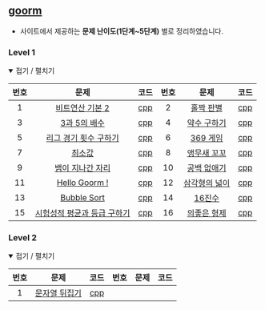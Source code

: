 [goorm](https://level.goorm.io)
-------------------------------

-	사이트에서 제공하는 **문제 난이도(1단계~5단계)** 별로 정리하였습니다.

### Level 1

<details open> <summary> 접기 / 펼치기 </summary>

| 번호 | 문제                                                                                                                                                                                    | 코드                    | 번호 | 문제                                                                                                              | 코드                    |
|:----:|:---------------------------------------------------------------------------------------------------------------------------------------------------------------------------------------:|:-----------------------:|:----:|:-----------------------------------------------------------------------------------------------------------------:|:-----------------------:|
|  1   |                                  [비트연산 기본 2](https://level.goorm.io/exam/43173/%EB%B9%84%ED%8A%B8%EC%97%B0%EC%82%B0-%EA%B8%B0%EB%B3%B8-2/quiz/1)                                  | [cpp](source/43173.cpp) |  2   |            [홀짝 판별](https://level.goorm.io/exam/43111/%ED%99%80%EC%A7%9D-%ED%8C%90%EB%B3%84/quiz/1)            | [cpp](source/43111.cpp) |
|  3   |                                            [3과 5의 배수](https://level.goorm.io/exam/43166/3%EA%B3%BC-5%EC%9D%98-%EB%B0%B0%EC%88%98/quiz/1)                                            | [cpp](source/43166.cpp) |  4   |      [약수 구하기](https://level.goorm.io/exam/43255/%EC%95%BD%EC%88%98-%EA%B5%AC%ED%95%98%EA%B8%B0/quiz/1)       | [cpp](source/43255.cpp) |
|  5   |                                       [리그 경기 횟수 구하기](https://level.goorm.io/exam/43166/3%EA%B3%BC-5%EC%9D%98-%EB%B0%B0%EC%88%98/quiz/1)                                        | [cpp](source/43092.cpp) |  6   |                    [369 게임](https://level.goorm.io/exam/48757/369-%EA%B2%8C%EC%9E%84/quiz/1)                    | [cpp](source/48757.cpp) |
|  7   |                                                     [최소값](https://level.goorm.io/exam/43125/%EC%B5%9C%EC%86%8C%EA%B0%92/quiz/1)                                                      | [cpp](source/43125.cpp) |  8   |      [앵무새 꼬꼬](https://level.goorm.io/exam/49053/%EC%95%B5%EB%AC%B4%EC%83%88-%EA%BC%AC%EA%BC%AC/quiz/1)       | [cpp](source/49053.cpp) |
|  9   |                             [뱀이 지나간 자리](https://level.goorm.io/exam/51353/%EB%B1%80%EC%9D%B4-%EC%A7%80%EB%82%98%EA%B0%84-%EC%9E%90%EB%A6%AC/quiz/1)                              | [cpp](source/51353.cpp) |  10  |      [공백 없애기](https://level.goorm.io/exam/43259/%EA%B3%B5%EB%B0%B1-%EC%97%86%EC%95%A0%EA%B8%B0/quiz/1)       | [cpp](source/43259.cpp) |
|  11  |                                                          [Hello Goorm !](https://level.goorm.io/exam/43267/hello-goorm/quiz/1)                                                          | [cpp](source/43267.cpp) |  12  | [삼각형의 넓이](https://level.goorm.io/exam/43251/%EC%82%BC%EA%B0%81%ED%98%95%EC%9D%98-%EB%84%93%EC%9D%B4/quiz/1) | [cpp](source/43251.cpp) |
|  13  |                                                           [Bubble Sort](https://level.goorm.io/exam/43243/bubble-sort/quiz/1)                                                           | [cpp](source/43243.cpp) |  14  |                      [16진수](https://level.goorm.io/exam/43226/16%EC%A7%84%EC%88%98/quiz/1)                      | [cpp](source/43226.cpp) |
|  15  | [시험성적 평균과 등급 구하기](https://level.goorm.io/exam/43094/%EC%8B%9C%ED%97%98%EC%84%B1%EC%A0%81-%ED%8F%89%EA%B7%A0%EA%B3%BC-%EB%93%B1%EA%B8%89-%EA%B5%AC%ED%95%98%EA%B8%B0/quiz/1) | [cpp](source/43094.cpp) |  16  |      [의좋은 형제](https://level.goorm.io/exam/49088/%EC%9D%98%EC%A2%8B%EC%9D%80-%ED%98%95%EC%A0%9C/quiz/1)       | [cpp](source/49088.cpp) |

</details>

### Level 2

<details open> <summary> 접기 / 펼치기 </summary>

| 번호 | 문제                                                                                                              | 코드                    | 번호 | 문제 | 코드 |
|:----:|:-----------------------------------------------------------------------------------------------------------------:|:-----------------------:|:----:|:----:|:----:|
|  1   | [문자열 뒤집기](https://level.goorm.io/exam/43219/%EB%AC%B8%EC%9E%90%EC%97%B4-%EB%92%A4%EC%A7%91%EA%B8%B0/quiz/1) | [cpp](source/43219.cpp) |      |      |      |

</details>

